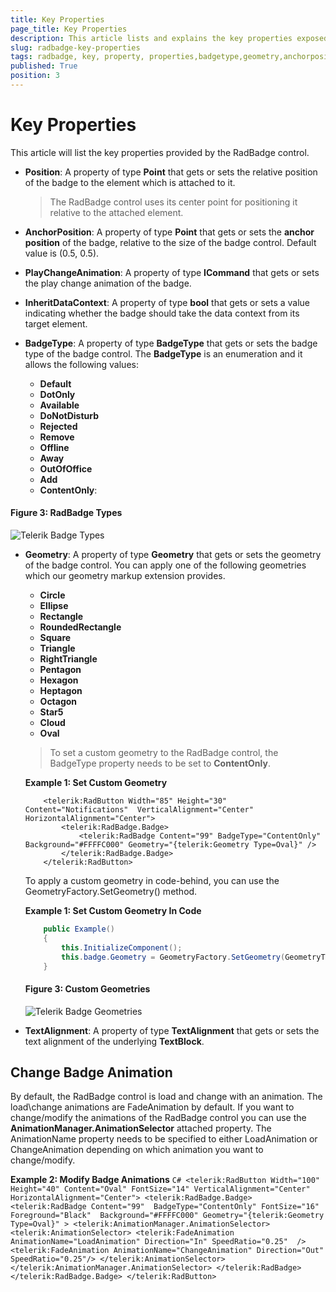 ```yaml
---
title: Key Properties
page_title: Key Properties
description: This article lists and explains the key properties exposed by the RadBadge control.
slug: radbadge-key-properties
tags: radbadge, key, property, properties,badgetype,geometry,anchorposition
published: True
position: 3
---
```


# Key Properties

This article will list the key properties provided by the RadBadge control.

* __Position__: A property of type __Point__ that gets or sets the relative position of the badge to the element which is attached to it.

	>The RadBadge control uses its center point for positioning it relative to the attached element. 

* __AnchorPosition__: A property of type __Point__ that gets or sets the __anchor position__ of the badge, relative to the size of the badge control. Default value is (0.5, 0.5).

* __PlayChangeAnimation__: A property of type __ICommand__ that gets or sets the play change animation of the badge.

* __InheritDataContext__: A property of type __bool__ that gets or sets a value indicating whether the badge should take the data context from its target element.

* __BadgeType__: A property of type __BadgeType__ that gets or sets the badge type of the badge control. The __BadgeType__ is an enumeration and it allows the following values:

	* __Default__
	* __DotOnly__
	* __Available__
	* __DoNotDisturb__
	* __Rejected__
	* __Remove__
	* __Offline__
	* __Away__
	* __OutOfOffice__
	* __Add__
	* __ContentOnly__: 	
	
#### Figure 3: RadBadge Types
![Telerik Badge Types](images/radbadge-key-properties_1.PNG)

* __Geometry__: A property of type __Geometry__ that gets or sets the geometry of the badge control. You can apply one of the following geometries which our geometry markup extension provides.

	* __Circle__
	* __Ellipse__
	* __Rectangle__
	* __RoundedRectangle__
	* __Square__
	* __Triangle__
	* __RightTriangle__
	* __Pentagon__
	* __Hexagon__
	* __Heptagon__
	* __Octagon__
	* __Star5__
	* __Cloud__
	* __Oval__
	
	>To set a custom geometry to the RadBadge control, the BadgeType property needs to be set to __ContentOnly__.

	__Example 1: Set Custom Geometry__
	```XAML
		<telerik:RadButton Width="85" Height="30" Content="Notifications"  VerticalAlignment="Center" HorizontalAlignment="Center">
			<telerik:RadBadge.Badge>
				<telerik:RadBadge Content="99" BadgeType="ContentOnly" Background="#FFFFC000" Geometry="{telerik:Geometry Type=Oval}" />
			</telerik:RadBadge.Badge>
		</telerik:RadButton>
	```

	To apply a custom geometry in code-behind, you can use the GeometryFactory.SetGeometry() method.

	__Example 1: Set Custom Geometry In Code__
	```C#
		public Example()
		{
			this.InitializeComponent();
			this.badge.Geometry = GeometryFactory.SetGeometry(GeometryType.Hexagon);
		}
	```
		
	#### Figure 3: Custom Geometries
	![Telerik Badge Geometries](images/radbadge-key-properties_2.png)

* __TextAlignment__: A property of type __TextAlignment__ that gets or sets the text alignment of the underlying __TextBlock__.

## Change Badge Animation

By default, the RadBadge control is load and change with an animation. The load\change animations are FadeAnimation by default. If you want to change/modify the animations of the RadBadge control you can use the __AnimationManager.AnimationSelector__ attached property. The AnimationName property needs to be specified to either LoadAnimation or ChangeAnimation depending on which animation you want to change/modify.

__Example 2: Modify Badge Animations__
	```C#
		<telerik:RadButton Width="100" Height="40" Content="Oval" FontSize="14" VerticalAlignment="Center" HorizontalAlignment="Center">
			<telerik:RadBadge.Badge>
				<telerik:RadBadge Content="99"  BadgeType="ContentOnly" FontSize="16" Foreground="Black"  Background="#FFFFC000" Geometry="{telerik:Geometry Type=Oval}" >
					<telerik:AnimationManager.AnimationSelector>
						<telerik:AnimationSelector>
							<telerik:FadeAnimation AnimationName="LoadAnimation" Direction="In" SpeedRatio="0.25"  />
							<telerik:FadeAnimation AnimationName="ChangeAnimation" Direction="Out" SpeedRatio="0.25"/>
						</telerik:AnimationSelector>
					</telerik:AnimationManager.AnimationSelector>
				</telerik:RadBadge>
			</telerik:RadBadge.Badge>
		</telerik:RadButton>
	```

